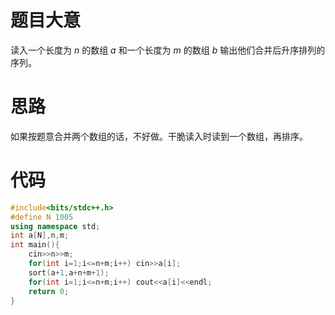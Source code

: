 # 题目大意
读入一个长度为 $n$ 的数组 $a$ 和一个长度为 $m$ 的数组 $b$ 输出他们合并后升序排列的序列。
# 思路  
如果按题意合并两个数组的话，不好做。干脆读入时读到一个数组，再排序。
# 代码
```cpp
#include<bits/stdc++.h>
#define N 1005
using namespace std;
int a[N],n,m;
int main(){
    cin>>n>>m;
    for(int i=1;i<=n+m;i++) cin>>a[i];
    sort(a+1,a+n+m+1);
    for(int i=1;i<=n+m;i++) cout<<a[i]<<endl;
    return 0;
}
```
